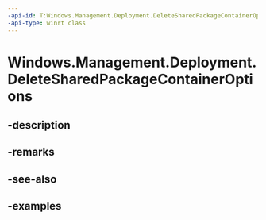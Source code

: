 ```yaml
---
-api-id: T:Windows.Management.Deployment.DeleteSharedPackageContainerOptions
-api-type: winrt class
---
```


# Windows.Management.Deployment.DeleteSharedPackageContainerOptions

<!--
public sealed class DeleteSharedPackageContainerOptions
-->


## -description

## -remarks

## -see-also

## -examples


